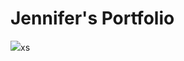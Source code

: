 <html>
    <h1>Jennifer's Portfolio</h1>
    <img src="46971575_2252789984740216_7097138572775391232_n"/>xs
</html>
